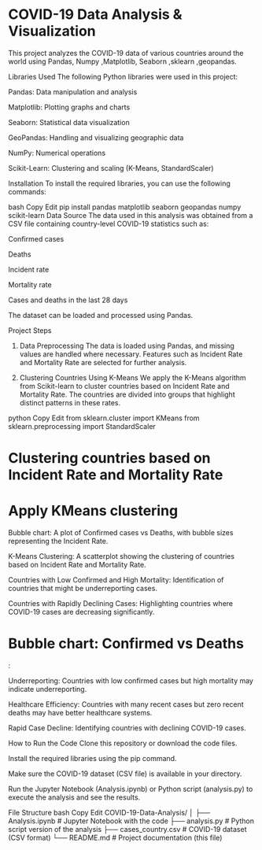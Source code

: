 # COVID-19 Data Analysis & Visualization
This project analyzes the COVID-19 data of various countries around the world using Pandas, Numpy ,Matplotlib, Seaborn ,sklearn ,geopandas.

Libraries Used
The following Python libraries were used in this project:

Pandas: Data manipulation and analysis

Matplotlib: Plotting graphs and charts

Seaborn: Statistical data visualization

GeoPandas: Handling and visualizing geographic data

NumPy: Numerical operations

Scikit-Learn: Clustering and scaling (K-Means, StandardScaler)

Installation
To install the required libraries, you can use the following commands:

bash
Copy
Edit
pip install pandas matplotlib seaborn geopandas numpy scikit-learn
Data Source
The data used in this analysis was obtained from a CSV file containing country-level COVID-19 statistics such as:

Confirmed cases

Deaths

Incident rate

Mortality rate

Cases and deaths in the last 28 days

The dataset can be loaded and processed using Pandas.

Project Steps
1. Data Preprocessing
The data is loaded using Pandas, and missing values are handled where necessary. Features such as Incident Rate and Mortality Rate are selected for further analysis.

2. Clustering Countries Using K-Means
We apply the K-Means algorithm from Scikit-learn to cluster countries based on Incident Rate and Mortality Rate. The countries are divided into groups that highlight distinct patterns in these rates.

python
Copy
Edit
from sklearn.cluster import KMeans
from sklearn.preprocessing import StandardScaler

# Clustering countries based on Incident Rate and Mortality Rate

# Apply KMeans clustering
Bubble chart: A plot of Confirmed cases vs Deaths, with bubble sizes representing the Incident Rate.

K-Means Clustering: A scatterplot showing the clustering of countries based on Incident Rate and Mortality Rate.

Countries with Low Confirmed and High Mortality: Identification of countries that might be underreporting cases.

Countries with Rapidly Declining Cases: Highlighting countries where COVID-19 cases are decreasing significantly.

# Bubble chart: Confirmed vs Deaths
:

Underreporting: Countries with low confirmed cases but high mortality may indicate underreporting.

Healthcare Efficiency: Countries with many recent cases but zero recent deaths may have better healthcare systems.

Rapid Case Decline: Identifying countries with declining COVID-19 cases.

How to Run the Code
Clone this repository or download the code files.

Install the required libraries using the pip command.

Make sure the COVID-19 dataset (CSV file) is available in your directory.

Run the Jupyter Notebook (Analysis.ipynb) or Python script (analysis.py) to execute the analysis and see the results.

File Structure
bash
Copy
Edit
COVID-19-Data-Analysis/
│
├── Analysis.ipynb           # Jupyter Notebook with the code
├── analysis.py              # Python script version of the analysis
├── cases_country.csv        # COVID-19 dataset (CSV format)
└── README.md                # Project documentation (this file)


